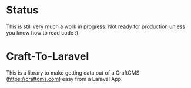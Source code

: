 # Status
This is still very much a work in progress. Not ready for production unless you know how to read code :)

# Craft-To-Laravel
This is a library to make getting data out of a CraftCMS (https://craftcms.com) easy from a Laravel App.
